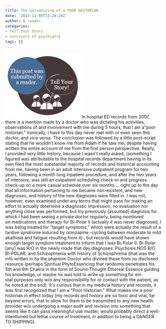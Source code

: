 ```yaml
---
title: The Galvanizing of a POOR HISTORIAN
date: '2013-11-05T13:28:24Z'
author: A reader
categories:
- Tell Your Story
- survivors of psychiatry
tags: []
---
```


<a href="/images/tell-your-story.png"><img class="alignleft size-full wp-image-1519" alt="This post was submitted by a reader." src="/images/tell-your-story.png" width="247" height="209" /></a>In hospital ED records from 2007, there is a mention made by a doctor who was dictating his activities, observations of and involvement with me during 5 hours, that I am a"poor historian." Ironically, I have to this day never met with or even seen this doctor, and vice versa. The conclusion was followed by a little post-script stating that he wouldn't know me from Adam if he saw me, despite having written the entire account of me from the first person perspective. Really, I provided very little history, because I wasn't really asked, (something I figured was attributable to the hospital records department having in its own filed the most substantial majority of records and historical accounting from me, having been in an adult intensive outpatient program for two years, following a month long inpatient procedure, and after the two years of intensive, was still an outpatient scheduling check-in and progress check-up on a more casual schedule over six months ... right up to the day that all information pertaining to me became non-existent, and new diagnoses, and history of the new diagnoses were filled in. I was not, however, even examined under any terms that might pass for making an effort to actually determine a diagnostic impression, no evaluation nor anything close was performed, but my previously [assumed] diagnosis for which I had been seeing a private doctor regularly, being monitored on medications and therapy for Bi-Polar II (actually it was never diagnosed, I was being treated for "target symptoms," which were actually the result of a tardive syndrome induced by olonzapine -cycling between moderate to mild akathisia and fatigue resulting from it) , but records would have shown enough target symptom treatment to inform that I was Bi-Polar II. Bi-Polar [any] was R/O in the newly made that day diagnoses: Psychosis NOS R/O BI-POLAR, and Schizophrenia with history of Schizophrenia (that was the info written in by the phantom Doctor who divined these from no disclosed resource (perhaps Spiritual PhytoEssencing that randomly penetrates his 5th and 6th Chakra in the form of Sound-Thought Ethereal Essence guiding his knowledge, or maybe he was told to write up something for em stat purposes only w/o any responsibility for or contact with the patient, as he noted at the end). It's curious that in my medical history and records, it was first recognized that I am a "Poor Historian." What makes me a poor historian in effect today (my records and history are so toxic and viral, far beyond errors, that to allow for them to be transmitted to any new health provider w/o undergoing a major audit and revision into something that seems like it can pass meaningful use muster, would probably direct a well-intentioned but lethal course of treatment, in addition to being a DANGER TO SHIPPING).